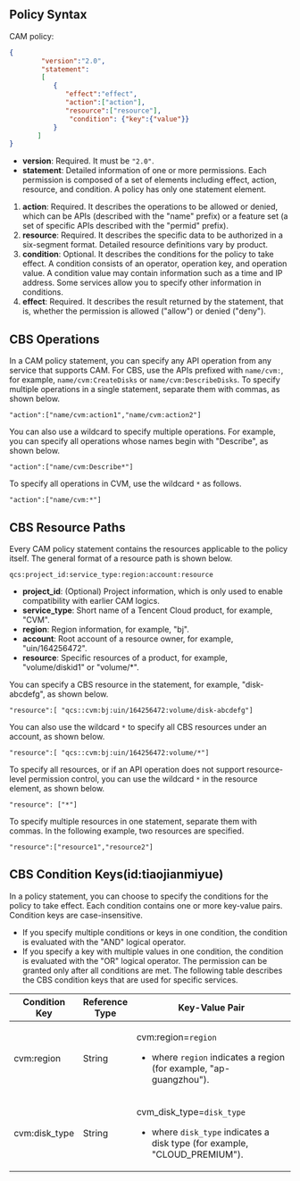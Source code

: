 
<span id = "celueyufa"></span>
## Policy Syntax
CAM policy:
```json
{	 
        "version":"2.0", 
        "statement": 
        [ 
           { 
              "effect":"effect", 
              "action":["action"], 
              "resource":["resource"], 
               "condition": {"key":{"value"}} 
           } 
       ] 
} 
```
- **version**: Required. It must be `"2.0"`.
- **statement**: Detailed information of one or more permissions. Each permission is composed of a set of elements including effect, action, resource, and condition. A policy has only one statement element.
 1. **action**: Required. It describes the operations to be allowed or denied, which can be APIs (described with the "name" prefix) or a feature set (a set of specific APIs described with the "permid" prefix).
 2. **resource**: Required. It describes the specific data to be authorized in a six-segment format. Detailed resource definitions vary by product.
 3. **condition**: Optional. It describes the conditions for the policy to take effect. A condition consists of an operator, operation key, and operation value. A condition value may contain information such as a time and IP address. Some services allow you to specify other information in conditions.
 4. **effect**: Required. It describes the result returned by the statement, that is, whether the permission is allowed ("allow") or denied ("deny").


## CBS Operations[](id:caozuo)

In a CAM policy statement, you can specify any API operation from any service that supports CAM. For CBS, use the APIs prefixed with `name/cvm:`, for example, `name/cvm:CreateDisks` or `name/cvm:DescribeDisks`.
To specify multiple operations in a single statement, separate them with commas, as shown below.
```
"action":["name/cvm:action1","name/cvm:action2"]
```
You can also use a wildcard to specify multiple operations. For example, you can specify all operations whose names begin with "Describe", as shown below.
```
"action":["name/cvm:Describe*"]
```
To specify all operations in CVM, use the wildcard `*` as follows.
```
"action":["name/cvm:*"]
```


## CBS Resource Paths[](id:ziyuanlujing)
Every CAM policy statement contains the resources applicable to the policy itself. The general format of a resource path is shown below.
```
qcs:project_id:service_type:region:account:resource
```
- **project_id**: (Optional) Project information, which is only used to enable compatibility with earlier CAM logics. 
- **service_type**: Short name of a Tencent Cloud product, for example, "CVM".
- **region**: Region information, for example, "bj".
- **account**: Root account of a resource owner, for example, "uin/164256472".
- **resource**: Specific resources of a product, for example, "volume/diskid1" or "volume/*".

You can specify a CBS resource in the statement, for example, "disk-abcdefg", as shown below.
```
"resource":[ "qcs::cvm:bj:uin/164256472:volume/disk-abcdefg"]
```
You can also use the wildcard `*` to specify all CBS resources under an account, as shown below.
```
"resource":[ "qcs::cvm:bj:uin/164256472:volume/*"]
```

To specify all resources, or if an API operation does not support resource-level permission control, you can use the wildcard `*` in the resource element, as shown below.
```
"resource": ["*"]
```
To specify multiple resources in one statement, separate them with commas. In the following example, two resources are specified.
```
"resource":["resource1","resource2"]
```


## CBS Condition Keys(id:tiaojianmiyue)

In a policy statement, you can choose to specify the conditions for the policy to take effect. Each condition contains one or more key-value pairs. Condition keys are case-insensitive.

- If you specify multiple conditions or keys in one condition, the condition is evaluated with the "AND" logical operator.
- If you specify a key with multiple values in one condition, the condition is evaluated with the "OR" logical operator. The permission can be granted only after all conditions are met.
The following table describes the CBS condition keys that are used for specific services.
<table class="tableblock frame-all grid-all spread">
<colgroup>
<col style="width: 15%;">
<col style="width: 15%;">
<col style="width: 70%;">
</colgroup>
<thead>
<tr>
<th class="tableblock halign-left valign-top">Condition Key</th>
<th class="tableblock halign-left valign-top">Reference Type</th>
<th class="tableblock halign-left valign-top">Key-Value Pair</th>
</tr>
</thead>
<tbody>
<tr>
<td class="tableblock halign-left valign-top"><div><div class="paragraph">
<p>cvm:region</p>
</div></div></td>
<td class="tableblock halign-left valign-top"><div><div class="paragraph">
<p>String</p>
</div></div></td>
<td class="tableblock halign-left valign-top"><div><div class="paragraph">
<p>cvm:region=<code>region</code></p>
</div>
<div class="ulist">
<ul>
<li>
where <code>region</code> indicates a region (for example, "ap-guangzhou").</p>
</li>
</ul>
</div></div></td>
</tr>
<tr>
<td class="tableblock halign-left valign-top"><div><div class="paragraph">
<p>cvm:disk_type</p>
</div></div></td>
<td class="tableblock halign-left valign-top"><div><div class="paragraph">
<p>String</p>
</div></div></td>
<td class="tableblock halign-left valign-top"><div><div class="paragraph">
<p>cvm_disk_type=<code>disk_type</code></p>
</div>
<div class="ulist">
<ul>
<li>
<p>where <code>disk_type</code> indicates a disk type (for example, "CLOUD_PREMIUM").</p>
</li>
</ul>
</div></div></td>
</tr>
</tbody>
</table>
